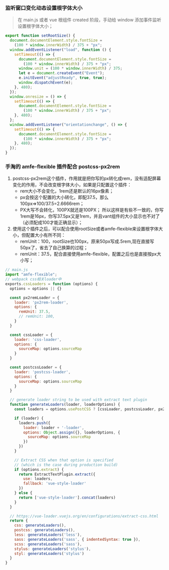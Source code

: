 ### 监听窗口变化动态设置根字体大小

> 在 main.js 或者 vue 根组件 created 阶段，手动给 window 添加事件监听设置根字体大小；

```javascript
export function setRootSize() {
  document.documentElement.style.fontSize =
    (100 * window.innerWidth) / 375 + "px";
  window.addEventListener("load", function () {
    setTimeout(() => {
      document.documentElement.style.fontSize =
        (100 * window.innerWidth) / 375 + "px";
      window.unit = (100 * window.innerWidth) / 375;
      let e = document.createEvent("Event");
      e.initEvent("adjustReady", true, true);
      window.dispatchEvent(e);
    }, 480);
  });
  window.onresize = () => {
    setTimeout(() => {
      document.documentElement.style.fontSize =
        (100 * window.innerWidth) / 375 + "px";
    }, 480);
  };
  window.addEventListener("orientationchange", () => {
    setTimeout(() => {
      document.documentElement.style.fontSize =
        (100 * window.innerWidth) / 375 + "px";
    }, 480);
  });
}

```

### 手淘的 amfe-flexible 插件配合 postcss-px2rem

1. postcss-px2rem这个插件，作用就是把你写的px转化成rem，没有适配屏幕变化的作用，不会改变根字体大小，如果是只配置这个插件：
   - rem大小不会变化，1rem还是默认的16px像素；
   - px会按这个配置的大小转化，即配37.5，那么100px=>100/37.5=2.6666rem；
   - PX大写不会转化，100PX就还是100PX； 所以这样是有些不一致的，你写1rem是16px，你写37.5px又是1rem，并且vant组件的大小显示也不对了（必须配成100才能正确显示）；
2. 使用这个插件之后，可以配合使用rootSize或者amfe-flexible来设置根字体大小，但配置大小有所不同：
   - remUnit：100，rootSize也100px，原来50px写成.5rem,现在直接写50px了，省去了自己换算的过程；
   - remUnit：37.5，配合直接使用amfe-flexible，配置之后也是直接按px大小写；

```javascript
// main.js
import "amfe-flexible";
// webpack css相关loader中
exports.cssLoaders = function (options) {
  options = options || {}

  const px2remLoader = {
    loader: 'px2rem-loader',
    options: {
      remUnit: 37.5,
      // remUnit: 100,
    }
  }

  const cssLoader = {
    loader: 'css-loader',
    options: {
      sourceMap: options.sourceMap
    }
  }

  const postcssLoader = {
    loader: 'postcss-loader',
    options: {
      sourceMap: options.sourceMap
    }
  }

  // generate loader string to be used with extract text plugin
  function generateLoaders(loader, loaderOptions) {
    const loaders = options.usePostCSS ? [cssLoader, postcssLoader, px2remLoader] : [cssLoader, px2remLoader]

    if (loader) {
      loaders.push({
        loader: loader + '-loader',
        options: Object.assign({}, loaderOptions, {
          sourceMap: options.sourceMap
        })
      })
    }

    // Extract CSS when that option is specified
    // (which is the case during production build)
    if (options.extract) {
      return ExtractTextPlugin.extract({
        use: loaders,
        fallback: 'vue-style-loader'
      })
    } else {
      return ['vue-style-loader'].concat(loaders)
    }
  }

  // https://vue-loader.vuejs.org/en/configurations/extract-css.html
  return {
    css: generateLoaders(),
    postcss: generateLoaders(),
    less: generateLoaders('less'),
    sass: generateLoaders('sass', { indentedSyntax: true }),
    scss: generateLoaders('sass'),
    stylus: generateLoaders('stylus'),
    styl: generateLoaders('stylus')
  }
}

```

